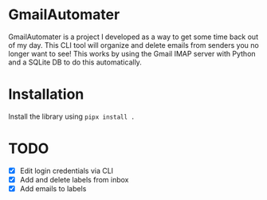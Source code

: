 # GmailAutomater

GmailAutomater is a project I developed as a way to get some time back out of my day. This CLI tool will organize and delete emails from senders you no longer want to see!
This works by using the Gmail IMAP server with Python and a SQLite DB to do this automatically.

# Installation

Install the library using `pipx install .`

# TODO

- [x] Edit login credentials via CLI
- [x] Add and delete labels from inbox
- [x] Add emails to labels
